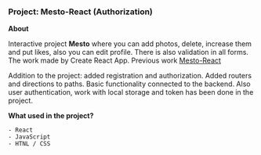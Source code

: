 ### Project: Mesto-React (Authorization)

**About**

Interactive project **Mesto** where you can add photos, delete, increase them and put likes, also you can edit profile. There is also validation in all forms. The work made by Create React App. Previous work [Mesto-React](https://github.com/mustafinelnare/mesto-react)

Addition to the project: added registration and authorization. Added routers and directions to paths. Basic functionality connected to the backend. Also user authentication, work with local storage and token has been done in the project.

**What used in the project?**

```
- React
- JavaScript
- HTNL / CSS
```
